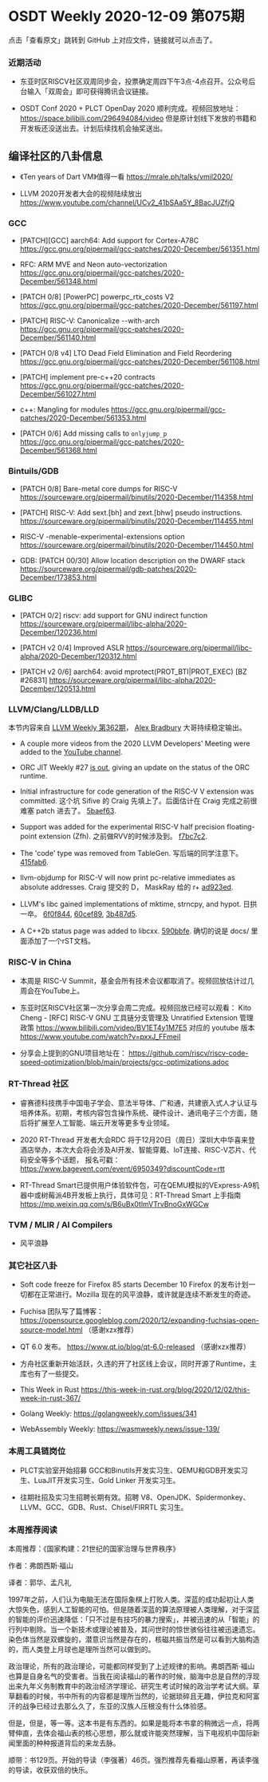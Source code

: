 # OSDT Weekly 2020-12-09 第075期

点击「查看原文」跳转到 GitHub 上对应文件，链接就可以点击了。

### 近期活动

* 东亚时区RISCV社区双周同步会，投票确定周四下午3点-4点召开。公众号后台输入「双周会」即可获得腾讯会议链接。

* OSDT Conf 2020 + PLCT OpenDay 2020 顺利完成。视频回放地址：
  https://space.bilibili.com/296494084/video
  但是原计划线下发放的书籍和开发板还没送出去。计划后续找机会抽奖送出。

## 编译社区的八卦信息

* 《Ten years of Dart VM》值得一看
  https://mrale.ph/talks/vmil2020/

* LLVM 2020开发者大会的视频陆续放出
  https://www.youtube.com/channel/UCv2_41bSAa5Y_8BacJUZfjQ

### GCC

- [PATCH][GCC] aarch64: Add support for Cortex-A78C
  https://gcc.gnu.org/pipermail/gcc-patches/2020-December/561351.html

- RFC: ARM MVE and Neon auto-vectorization
  https://gcc.gnu.org/pipermail/gcc-patches/2020-December/561348.html

- [PATCH 0/8] [PowerPC] powerpc_rtx_costs V2
  https://gcc.gnu.org/pipermail/gcc-patches/2020-December/561197.html

- [PATCH] RISC-V: Canonicalize --with-arch
  https://gcc.gnu.org/pipermail/gcc-patches/2020-December/561140.html

- [PATCH 0/8 v4] LTO Dead Field Elimination and Field Reordering
  https://gcc.gnu.org/pipermail/gcc-patches/2020-December/561108.html

- [PATCH] implement pre-c++20 contracts
  https://gcc.gnu.org/pipermail/gcc-patches/2020-December/561027.html

- c++: Mangling for modules
  https://gcc.gnu.org/pipermail/gcc-patches/2020-December/561353.html

- [PATCH 0/6] Add missing calls to `onlyjump_p`
  https://gcc.gnu.org/pipermail/gcc-patches/2020-December/561368.html

### Bintuils/GDB

- [PATCH 0/8] Bare-metal core dumps for RISC-V
  https://sourceware.org/pipermail/binutils/2020-December/114358.html

- [PATCH] RISC-V: Add sext.[bh] and zext.[bhw] pseudo instructions.
  https://sourceware.org/pipermail/binutils/2020-December/114455.html

- RISC-V -menable-experimental-extensions option
  https://sourceware.org/pipermail/binutils/2020-December/114450.html

- GDB: [PATCH 00/30] Allow location description on the DWARF stack
  https://sourceware.org/pipermail/gdb-patches/2020-December/173853.html

### GLIBC

- [PATCH 0/2] riscv: add support for GNU indirect function
  https://sourceware.org/pipermail/libc-alpha/2020-December/120236.html

- [PATCH v2 0/4] Improved ASLR
  https://sourceware.org/pipermail/libc-alpha/2020-December/120312.html

- [PATCH v2 0/6] aarch64: avoid mprotect(PROT_BTI|PROT_EXEC) [BZ #26831]
  https://sourceware.org/pipermail/libc-alpha/2020-December/120513.html

### LLVM/Clang/LLDB/LLD

本节内容来自 [LLVM Weekly 第362期](http://llvmweekly.org/issue/362)，
[Alex Bradbury](https://www.linkedin.com/in/alex-bradbury/) 大哥持续稳定输出。

* A couple more videos from the 2020 LLVM Developers' Meeting were added to the [YouTube channel](https://www.youtube.com/channel/UCv2_41bSAa5Y_8BacJUZfjQ).

* ORC JIT Weekly #27 [is out](http://lists.llvm.org/pipermail/llvm-dev/2020-December/147183.html),
  giving an update on the status of the ORC runtime.


* Initial infrastructure for code generation of the RISC-V V extension was committed.
  这个坑 Sifive 的 Craig 先填上了。后面估计在 Craig 完成之前很难塞 patch 进去了。
  [5baef63](https://reviews.llvm.org/rG5baef6353e8).


* Support was added for the experimental RISC-V half precision floating-point extension (Zfh).
  之前做RVV的时候涉及到。
  [f7bc7c2](https://reviews.llvm.org/rGf7bc7c2981d).

* The 'code' type was removed from TableGen.
  写后端的同学注意下。
  [415fab6](https://reviews.llvm.org/rG415fab6f67b).

* llvm-objdump for RISC-V will now print pc-relative immediates as absolute addresses.
  Craig 提交的 D， MaskRay 给的 r+
  [ad923ed](https://reviews.llvm.org/rGad923edfc1c).

* LLVM's libc gained implementations of mktime, strncpy, and hypot.
  日拱一卒。
  [6f0f844](https://reviews.llvm.org/rG6f0f844e9af),
  [60cef89](https://reviews.llvm.org/rG60cef893627),
  [3b487d5](https://reviews.llvm.org/rG3b487d51e2e).

* A C++2b status page was added to libcxx.
  [590bbfe](https://reviews.llvm.org/rG590bbfe0d80).
  确切的说是 docs/ 里面添加了一个rST文档。

### RISC-V in China

* 本周是 RISC-V Summit，基金会所有技术会议都取消了。视频回放估计过几周会在YouTube上。

* 东亚时区RISCV社区第一次分享会周二完成。视频回放已经可以观看：
  Kito Cheng - [RFC] RISC-V GNU 工具链分支管理及 Unratified Extension 管理政策
  https://www.bilibili.com/video/BV1ET4y1M7E5
  对应的 youtube 版本
  https://www.youtube.com/watch?v=pxxJ_FFmeiI

* 分享会上提到的GNU项目地址在：
  https://github.com/riscv/riscv-code-speed-optimization/blob/main/projects/gcc-optimizations.adoc

### RT-Thread 社区

- 睿赛德科技携手中国电子学会、意法半导体、广和通，共建嵌入式人才认证与培养体系。初期，考核内容包含操作系统、硬件设计、通讯电子三个方面，随后将扩展至人工智能、端云开发等更多专业领域。

- 2020 RT-Thread 开发者大会RDC 将于12月20日（周日）深圳大中华喜来登酒店举办，本次大会将会涉及AI开发、智能穿戴、IoT连接、RISC-V芯片、代码安全等多个话题， 报名可戳：
https://www.bagevent.com/event/6950349?discountCode=rtt

- RT-Thread Smart已提供用户体验软件包，可在QEMU模拟的VExpress-A9机器中或树莓派4B开发板上执行，具体可见：RT-Thread Smart 上手指南 https://mp.weixin.qq.com/s/B6uBx0tlmVTrvBnoGxWGCw

### TVM / MLIR / AI Compilers

- 风平浪静

### 其它社区八卦

- Soft code freeze for Firefox 85 starts December 10
  Firefox 的发布计划一切都在正常进行。Mozilla 现在的风平浪静，或许就是连续不断发生的奇迹。

- Fuchisa 团队写了篇博客：
  https://opensource.googleblog.com/2020/12/expanding-fuchsias-open-source-model.html
  （感谢xzx推荐）

- QT 6.0 发布。
  https://www.qt.io/blog/qt-6.0-released
  （感谢xzx推荐）

- 方舟社区重新开始活跃，久违的开了社区线上会议，同时开源了Runtime，主库也有了一些提交。

- This Week in Rust
  https://this-week-in-rust.org/blog/2020/12/02/this-week-in-rust-367/

- Golang Weekly:
  https://golangweekly.com/issues/341

- WebAssembly Weekly:
  https://wasmweekly.news/issue-139/

### 本周工具链岗位

- PLCT实验室开始招募 GCC和Binutils开发实习生、QEMU和GDB开发实习生、LuaJIT开发实习生、Gold Linker 开发实习生。

- 往期社招及实习生招聘长期有效。招聘 V8、OpenJDK、Spidermonkey、LLVM、GCC、GDB、Rust、Chisel/FIRRTL 实习生。

### 本周推荐阅读

本周推荐：《国家构建：21世纪的国家治理与世界秩序》

作者：弗朗西斯·福山

译者：郭华、孟凡礼

1997年之前，人们认为电脑无法在国际象棋上打败人类。深蓝的成功起初让人类大惊失色，感到人工智能的可怕。但是随着深蓝的算法原理被人类理解，对于深蓝的智能的评价迅速降低：「只不过是有技巧的暴力搜索」，并被迅速的从「智能」的行列中剔除。当一个新技术或理论被普及，其问世时的惊世骇俗往往被迅速遗忘。染色体当然是双螺旋的，潜意识当然是存在的，核磁共振当然是可以看到大脑构造的，而人类登上月球也是理所当然可以做到的。

政治理论，所有的政治理论，可能都同样受到了上述规律的影响。弗朗西斯·福山也算是自身名气的受害者。当我在阅读福山的著作的时候，脑海中总是自然的浮现出来九年义务制教育中的政治经济学理论、研究生考试时候的政治学考试大纲。草草翻看的时候，书中所有的内容都是理所当然的，论据琐碎且无趣，伊拉克和阿富汗的战争已经过去那么久了，东亚的汉族人压根没有什么体验感。

但是，但是，等一等。这本书是有东西的。如果是能将本书拿的稍微远一点，将两臂伸直，去体会福山表的核心思想，那么就或许能突然理解，当下电视机中国际新闻里面的种种报道背后的来龙去脉。

顺带：书129页。开始的导读（李强著）46页。强烈推荐先看福山原著，再读李强的导读，收获双倍的快乐。
